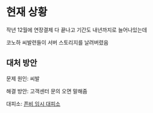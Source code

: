 # 현재 상황

작년 12월에 연장결제 다 끝나고 기간도 내년까지로 늘어나있는데

코노하 씨발련들이 서버 스토리지를 날려버렸음

## 대처 방안
문제 원인: 씨발

해결 방안: 고객센터 문의 오면 말해줌

대피소: [픈비 임시 대피소](https://fnbase.forumcommunity.net)
